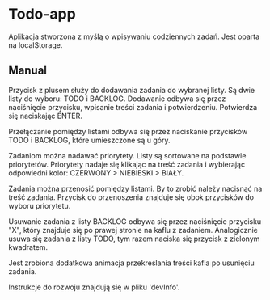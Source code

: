 # Todo-app
Aplikacja stworzona z myślą o wpisywaniu codziennych zadań. Jest oparta na localStorage.
## Manual
Przycisk z plusem służy do dodawania zadania do wybranej listy. Są dwie listy do wyboru: TODO i BACKLOG. Dodawanie odbywa się przez naciśnięcie przycisku, wpisanie treści zadania i potwierdzeniu. Potwierdza się naciskając ENTER.

Przełączanie pomiędzy listami odbywa się przez naciskanie przycisków TODO i BACKLOG, które umieszczone są u góry.

Zadaniom można nadawać priorytety. Listy są sortowane na podstawie priorytetów. Priorytety nadaje się klikając na treść zadania i wybierając odpowiedni kolor: CZERWONY > NIEBIESKI > BIAŁY.

Zadania można przenosić pomiędzy listami. By to zrobić należy nacisnąć na treść zadania. Przycisk do przenoszenia znajduje się obok przycisków do wyboru priorytetu.

Usuwanie zadania z listy BACKLOG odbywa się przez naciśnięcie przycisku "X", który znajduje się po prawej stronie na kaflu z zadaniem. Analogicznie usuwa się zadania z listy TODO, tym razem naciska się przycisk z zielonym kwadratem.

Jest zrobiona dodatkowa animacja przekreślania treści kafla po usunięciu zadania.

Instrukcje do rozwoju znajdują się w pliku 'devInfo'.